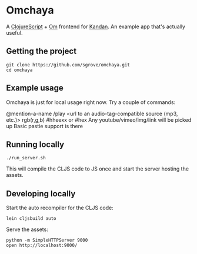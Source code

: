 # Omchaya

A [ClojureScript](https://github.com/clojure/clojurescript) + [Om](https://github.com/swannodette/om) frontend for [Kandan](http://kandanapp.com/). An example app that's actually useful.

## Getting the project

    git clone https://github.com/sgrove/omchaya.git
    cd omchaya

## Example usage

Omchaya is just for local usage right now. Try a couple of commands:

  @mention-a-name
  /play <url to an audio-tag-compatible source (mp3, etc.)>
  rgb(r,g,b)
  #hheexx or #hex
  Any youtube/vimeo/img/link will be picked up
  Basic pastie support is there

## Running locally

    ./run_server.sh

This will compile the CLJS code to JS once and start the server hosting the assets.

## Developing locally

Start the auto recompiler for the CLJS code:

    lein cljsbuild auto

Serve the assets:

    python -m SimpleHTTPServer 9000
    open http://localhost:9000/
